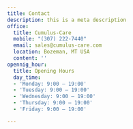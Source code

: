 ```yaml
---
title: Contact
description: this is a meta description
office:
  title: Cumulus-Care
  mobile: "(307) 222-7440"
  email: sales@cumulus-care.com
  location: Bozeman, MT USA
  content: ''
opennig_hour:
  title: Opening Hours
  day_time:
  - 'Monday: 9:00 – 19:00'
  - 'Tuesday: 9:00 – 19:00'
  - 'Wednesday: 9:00 – 19:00'
  - 'Thursday: 9:00 – 19:00'
  - 'Friday: 9:00 – 19:00'

---
```


